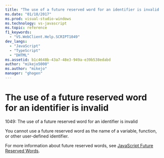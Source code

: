 ```yaml
---
title: "The use of a future reserved word for an identifier is invalid | Microsoft Docs"
ms.date: "01/18/2017"
ms.prod: visual-studio-windows
ms.technology: vs-javascript
ms.topic: reference
f1_keywords: 
  - "VS.WebClient.Help.SCRIPT1049"
dev_langs: 
  - "JavaScript"
  - "TypeScript"
  - "DHTML"
ms.assetid: b1c4648b-43a7-48e3-949a-e39b538edabd
author: "mikejo5000"
ms.author: "mikejo"
manager: "ghogen"
---
```

# The use of a future reserved word for an identifier is invalid
1049: The use of a future reserved word for an identifier is invalid  
  
 You cannot use a future reserved word as the name of a variable, function, or other user-defined identifier.  
  
 For more information about future reserved words, see [JavaScript Future Reserved Words](../../javascript/reference/javascript-future-reserved-words.md).